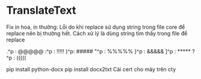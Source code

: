 # TranslateText
Fix in hoa, in thường: Lỗi do khi replace sử dụng string trong file core để replace nên bị thường hết. Cách xử lý là dùng string tìm thấy trong file để replace

.^p : @@@@@
:^p : !!!!!
)^p: #####
"^p : %%%%%
}^p : &&&&&
]^p : *****
?^p : (((((


pip install python-docx
pip install docx2txt
Cài cert cho máy trên cty
